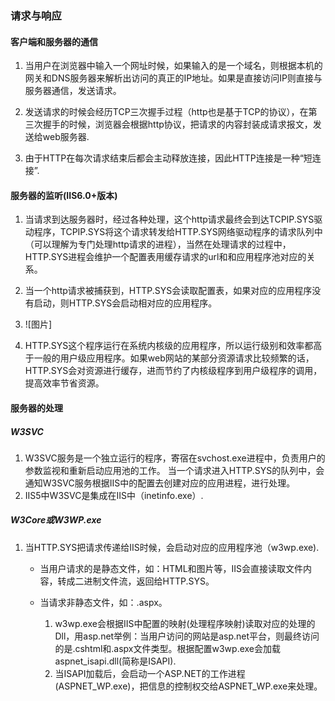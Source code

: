 ### 请求与响应    

#### 客户端和服务器的通信    
1. 当用户在浏览器中输入一个网址时候，如果输入的是一个域名，则根据本机的网关和DNS服务器来解析出访问的真正的IP地址。如果是直接访问IP则直接与服务器通信，发送请求。    

2. 发送请求的时候会经历TCP三次握手过程（http也是基于TCP的协议），在第三次握手的时候，浏览器会根据http协议，把请求的内容封装成请求报文，发送给web服务器.      

3. 由于HTTP在每次请求结束后都会主动释放连接，因此HTTP连接是一种“短连接”.          

#### 服务器的监听(IIS6.0+版本)     
1. 当请求到达服务器时，经过各种处理，这个http请求最终会到达TCPIP.SYS驱动程序，TCPIP.SYS将这个请求转发给HTTP.SYS网络驱动程序的请求队列中（可以理解为专门处理http请求的进程），当然在处理请求的过程中，HTTP.SYS进程会维护一个配置表用缓存请求的url和和应用程序池对应的关系。   

2. 当一个http请求被捕获到，HTTP.SYS会读取配置表，如果对应的应用程序没有启动，则HTTP.SYS会启动相对应的应用程序。
3. ![图片]  
4. HTTP.SYS这个程序运行在系统内核级的应用程序，所以运行级别和效率都高于一般的用户级应用程序。如果web网站的某部分资源请求比较频繁的话，HTTP.SYS会对资源进行缓存，进而节约了内核级程序到用户级程序的调用，提高效率节省资源。


#### 服务器的处理    

##### W3SVC
1. W3SVC服务是一个独立运行的程序，寄宿在svchost.exe进程中，负责用户的参数监视和重新启动应用池的工作。 当一个请求进入HTTP.SYS的队列中，会通知W3SVC服务根据IIS中的配置去创建对应的应用进程，进行处理。   
2. IIS5中W3SVC是集成在IIS中（inetinfo.exe）.

##### W3Core或W3WP.exe   
1. 当HTTP.SYS把请求传递给IIS时候，会启动对应的应用程序池（w3wp.exe).     
   - 当用户请求的是静态文件，如：HTML和图片等，IIS会直接读取文件内容，转成二进制文件流，返回给HTTP.SYS。    
   
   - 当请求非静态文件，如：.aspx。      
        1. w3wp.exe会根据IIS中配置的映射(处理程序映射)读取对应的处理的Dll，用asp.net举例：当用户访问的网站是asp.net平台，则最终访问的是.cshtml和.aspx文件类型。根据配置w3wp.exe会加载aspnet_isapi.dll(简称是ISAPI).    
        2.  当ISAPI加载后，会启动一个ASP.NET的工作进程(ASPNET_WP.exe)，把信息的控制权交给ASPNET_WP.exe来处理。




